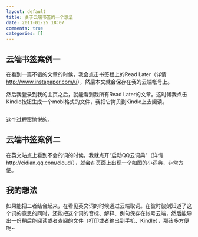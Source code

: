 ```yaml
---
layout: default
title: 关于云端书签的一个想法
date: 2011-01-25 18:07
comments: true
categories: []
---
```

<h2>﻿云端书签案例一</h2>
在看到一篇不错的文章的时候，我会点击书签栏上的Read Later（详情<a href="http://www.instapaper.com/u">http://www.instapaper.com/u</a>），然后本文就会保存在我的云端帐号上。



<img class="aligncenter size-full wp-image-632" title="一篇不错的文章" src="http://yuguo.us/files/2011/01/QQ拼音截图未命名.png" alt=""   />

然后我登录到我的主页之后，就能看到我所有Read Later的文章。这时候我点击Kindle按钮生成一个mobi格式的文件，我把它拷贝到Kindle上去阅读。

<img class="aligncenter size-full wp-image-633" title="保存到kindle格式" src="http://yuguo.us/files/2011/01/QQ拼音截图未命名1.png" alt=""   />

这个过程蛮愉悦的。
<h2>云端书签案例二</h2>
在英文站点上看到不会的词的时候，我就点开“启动QQ云词典”（详情<a href="http://cidian.qq.com/cloud/">http://cidian.qq.com/cloud/</a>），就会在页面上出现一个如图的小词典，非常方便。

<img class="aligncenter size-full wp-image-634" title="QQ云词典" src="http://yuguo.us/files/2011/01/QQ拼音截图未命名2.png" alt=""   />
<h2>我的想法</h2>
如果能把二者结合起来，在看见英文词的时候通过云端取词。在彼时彼刻知道了这个词的意思的同时，还能把这个词的音标、解释、例句保存在帐号云端，然后能导出一份稍后能阅读或者查阅的文件（打印或者输出到手机、Kindle），那该多方便呢~
